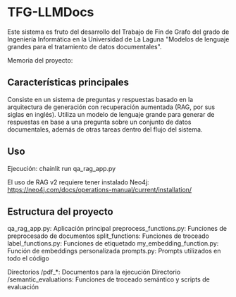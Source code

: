 # TFG-LLMDocs

Este sistema es fruto del desarrollo del Trabajo de Fin de Grafo del grado de Ingeniería Informática en la Universidad de La Laguna "Modelos de lenguaje grandes para el tratamiento de datos documentales".

Memoria del proyecto: 

## Características principales

Consiste en un sistema de preguntas y respuestas basado en la arquitectura de generación con recuperación aumentada (RAG, por sus siglas en inglés). Utiliza un modelo de lenguaje grande para generar de respuestas en base a una pregunta sobre un conjunto de datos documentales, además de otras tareas dentro del flujo del sistema.

## Uso

Ejecución: chainlit run qa_rag_app.py

El uso de RAG v2 requiere tener instalado Neo4j: https://neo4j.com/docs/operations-manual/current/installation/

## Estructura del proyecto

qa_rag_app.py: Aplicación principal
preprocess_functions.py: Funciones de preprocesado de documentos
split_functions: Funciones de troceado
label_functions.py: Funciones de etiquetado
my_embedding_function.py: Función de embeddings personalizada 
prompts.py: Prompts utilizados en todo el código

Directorios /pdf_*: Documentos para la ejecución
Directorio /semantic_evaluations: Funciones de troceado semántico y scripts de evaluación